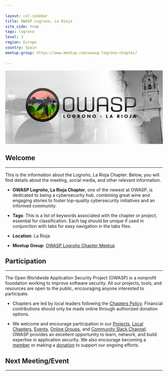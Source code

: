 ```yaml
---

layout: col-sidebar
title: OWASP Logrono, La Rioja
site_side: true
tags: logrono
level: 3
region: Europe
country: Spain
meetup-group: https://www.meetup.com/owasp-logrono-chapter/

---
```

![Logroño Chapter Image](assets/images/PHOTO-2024-09-02-20-49-03%202.jpg)
## Welcome
---
This is the information about the Logroño, La Rioja Chapter. Below, you will find details about the meeting, social media, and other relevant information.

- **OWASP Logroño, La Rioja Chapter**, one of the newest at OWASP, is dedicated to being a cybersecurity hub, combining great wine and engaging stories to foster top-quality cybersecurity initiatives and an informed community.
  
- **Tags**: This is a list of keywords associated with the chapter or project, essential for classification. Each tag should be unique if used in conjunction with tabs for easy navigation in the tabs files.
  
- **Location**: La Rioja

- **Meetup Group**: [OWASP Logroño Chapter Meetup](https://www.meetup.com/owasp-logrono-chapter/)


## Participation
---
The Open Worldwide Application Security Project (OWASP) is a nonprofit foundation working to improve software security. All our projects, tools, and resources are open to the public, encouraging anyone interested to participate.

- Chapters are led by local leaders following the [Chapters Policy](/www-policy/operational/chapters). Financial contributions should only be made online through authorized donation options.

- We welcome and encourage participation in our [Projects](/projects/), [Local Chapters](/chapters/), [Events](/events/), [Online Groups](https://groups.google.com/a/owasp.com/), and [Community Slack Channel](https://owasp.slack.com/). OWASP provides an excellent opportunity to learn, network, and build expertise in application security. We also encourage becoming a [member](/membership/) or making a [donation](/donate/) to support our ongoing efforts.

## Next Meeting/Event
---